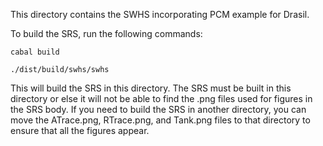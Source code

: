 This directory contains the SWHS incorporating PCM example for Drasil.

To build the SRS, run the following commands:

`cabal build`

`./dist/build/swhs/swhs`

This will build the SRS in this directory. The SRS must be built in this directory or else it will not be able to find the .png files used for figures in the SRS body. If you need to build the SRS in another directory, you can move the ATrace.png, RTrace.png, and Tank.png files to that directory to ensure that all the figures appear.